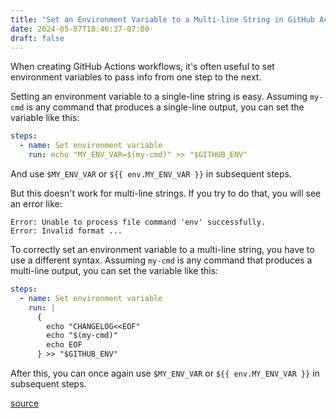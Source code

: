 ```yaml
---
title: "Set an Environment Variable to a Multi-line String in GitHub Actions"
date: 2024-05-07T18:46:37-07:00
draft: false
---
```


When creating GitHub Actions workflows, it's often useful to set environment variables to pass info from one step to the next.

Setting an environment variable to a single-line string is easy. Assuming `my-cmd` is any command that produces a single-line output, you can set the variable like this:

```yaml
steps:
  - name: Set environment variable
    run: echo "MY_ENV_VAR=$(my-cmd)" >> "$GITHUB_ENV"
```

And use `$MY_ENV_VAR` or `${{ env.MY_ENV_VAR }}` in subsequent steps.

But this doesn't work for multi-line strings. If you try to do that, you will see an error like:

```shell
Error: Unable to process file command 'env' successfully.
Error: Invalid format ...
```

To correctly set an environment variable to a multi-line string, you have to use a different syntax. Assuming `my-cmd` is any command that produces a multi-line output, you can set the variable like this:

```yaml
steps:
  - name: Set environment variable
    run: |
      {
        echo "CHANGELOG<<EOF"
        echo "$(my-cmd)"
        echo EOF
      } >> "$GITHUB_ENV"
```

After this, you can once again use `$MY_ENV_VAR` or `${{ env.MY_ENV_VAR }}` in subsequent steps.

[source](https://docs.github.com/en/actions/using-workflows/workflow-commands-for-github-actions#multiline-strings)
